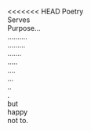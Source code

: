 <<<<<<< HEAD
Poetry  
Serves  
Purpose...<br>
..........<br>
.........<br>
.......<br>
.....<br>
....<br>
...<br>
..<br>
.<br>
but<br>
happy<br>
not to.
 